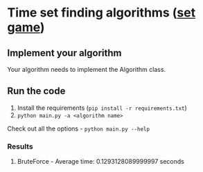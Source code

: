 # Time set finding algorithms ([set game](https://en.wikipedia.org/wiki/Set_(card_game))) 

## Implement your algorithm
Your algorithm needs to implement the Algorithm class.

## Run the code
1. Install the requirements (`pip install -r requirements.txt`)
2. `python main.py -a <algorithm name>`

Check out all the options - `python main.py --help` 

### Results
1. BruteForce - Average time: 0.1293128089999997 seconds
